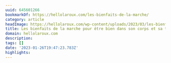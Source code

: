 ```yaml
---
uuid: 645601266
bookmarkOf: https://hellolaroux.com/les-bienfaits-de-la-marche/
category: article
headImage: https://hellolaroux.com/wp-content/uploads/2023/03/les-bienfaits-marche-a-pied.jpg
title: Les bienfaits de la marche pour être bien dans son corps et sa tête
domain: hellolaroux.com
description: 
tags: []
date: '2023-01-26T19:47:23.783Z'
highlights: 
---
```




